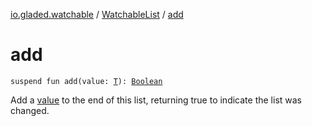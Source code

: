 [io.gladed.watchable](../index.md) / [WatchableList](index.md) / [add](./add.md)

# add

`suspend fun add(value: `[`T`](index.md#T)`): `[`Boolean`](https://kotlinlang.org/api/latest/jvm/stdlib/kotlin/-boolean/index.html)

Add a [value](add.md#io.gladed.watchable.WatchableList$add(io.gladed.watchable.WatchableList.T)/value) to the end of this list, returning true to indicate the list was changed.

